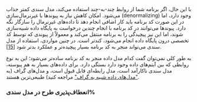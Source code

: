 با این حال، اگر برنامه شما از روابط چند-به-چند استفاده می‌کند، مدل سندی کمتر جذاب می‌شود. امکان کاهش نیاز به پیوندها با غیرنرمال‌سازی (denormalizing) وجود دارد، اما در این صورت کد برنامه باید کار اضافی انجام دهد تا داده‌های غیرنرمال را سازگار نگه دارد. پیوندها می‌توانند در کد برنامه با انجام چندین درخواست به پایگاه داده شبیه‌سازی شوند، اما این نیز پیچیدگی را به برنامه منتقل می‌کند و معمولاً از پیوندی که توسط کد تخصصی درون پایگاه داده انجام می‌شود، کندتر است. در چنین مواردی، استفاده از مدل سندی می‌تواند منجر به کد برنامه بسیار پیچیده‌تر و عملکرد بدتر شود [[15](ch02.html#Mei2013vz)].

به طور کلی نمی‌توان گفت کدام مدل داده منجر به کد برنامه ساده‌تر می‌شود؛ این به نوع روابطی که بین آیتم‌های داده وجود دارد بستگی دارد. برای داده‌های بسیار به هم پیوسته، مدل سندی ناکارآمد است، مدل رابطه‌ای قابل قبول است، و مدل‌های گراف (به ["مدل‌های داده شبیه به گراف"](#sec_datamodels_graph) مراجعه کنید) طبیعی‌ترین هستند.

### انعطاف‌پذیری طرح در مدل سندی% 